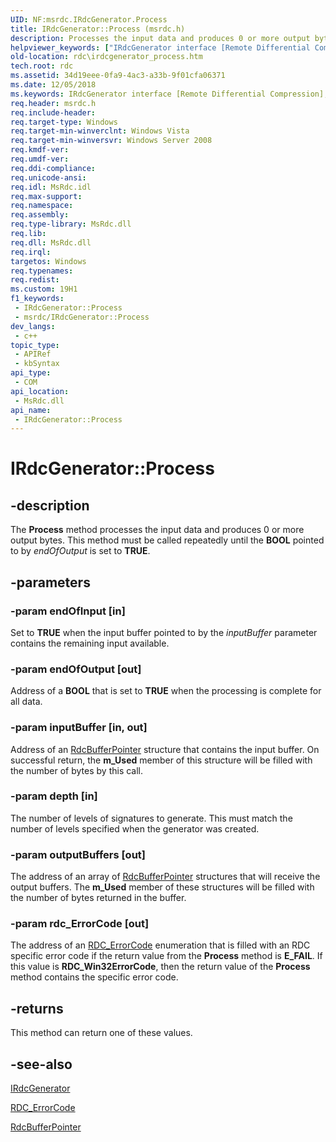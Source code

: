 ```yaml
---
UID: NF:msrdc.IRdcGenerator.Process
title: IRdcGenerator::Process (msrdc.h)
description: Processes the input data and produces 0 or more output bytes.
helpviewer_keywords: ["IRdcGenerator interface [Remote Differential Compression]","Process method","IRdcGenerator.Process","IRdcGenerator::Process","Process","Process method [Remote Differential Compression]","Process method [Remote Differential Compression]","IRdcGenerator interface","fs.irdcgenerator_process","msrdc/IRdcGenerator::Process","rdc.irdcgenerator_process"]
old-location: rdc\irdcgenerator_process.htm
tech.root: rdc
ms.assetid: 34d19eee-0fa9-4ac3-a33b-9f01cfa06371
ms.date: 12/05/2018
ms.keywords: IRdcGenerator interface [Remote Differential Compression],Process method, IRdcGenerator.Process, IRdcGenerator::Process, Process, Process method [Remote Differential Compression], Process method [Remote Differential Compression],IRdcGenerator interface, fs.irdcgenerator_process, msrdc/IRdcGenerator::Process, rdc.irdcgenerator_process
req.header: msrdc.h
req.include-header: 
req.target-type: Windows
req.target-min-winverclnt: Windows Vista
req.target-min-winversvr: Windows Server 2008
req.kmdf-ver: 
req.umdf-ver: 
req.ddi-compliance: 
req.unicode-ansi: 
req.idl: MsRdc.idl
req.max-support: 
req.namespace: 
req.assembly: 
req.type-library: MsRdc.dll
req.lib: 
req.dll: MsRdc.dll
req.irql: 
targetos: Windows
req.typenames: 
req.redist: 
ms.custom: 19H1
f1_keywords:
 - IRdcGenerator::Process
 - msrdc/IRdcGenerator::Process
dev_langs:
 - c++
topic_type:
 - APIRef
 - kbSyntax
api_type:
 - COM
api_location:
 - MsRdc.dll
api_name:
 - IRdcGenerator::Process
---
```


# IRdcGenerator::Process


## -description

The <b>Process</b> method processes the input 
    data and produces 0 or more output bytes. This method must be called repeatedly until the 
    <b>BOOL</b> pointed to by <i>endOfOutput</i> is set to 
    <b>TRUE</b>.

## -parameters

### -param endOfInput [in]

Set to <b>TRUE</b> when the input buffer pointed to by the 
      <i>inputBuffer</i> parameter contains the remaining input available.

### -param endOfOutput [out]

Address of a <b>BOOL</b> that is set to <b>TRUE</b> when the 
      processing is complete for all data.

### -param inputBuffer [in, out]

Address of an <a href="/windows/win32/api/msrdc/ns-msrdc-rdcbufferpointer">RdcBufferPointer</a> structure that 
      contains the input buffer. On successful return, the <b>m_Used</b> member of this structure 
      will be filled with the number of bytes by this call.

### -param depth [in]

The number of levels of signatures to generate. This must match the number of levels specified when the 
      generator was created.

### -param outputBuffers [out]

The address of an array of <a href="/windows/win32/api/msrdc/ns-msrdc-rdcbufferpointer">RdcBufferPointer</a> structures that 
      will receive the output buffers. The <b>m_Used</b> member of these structures will be filled with the number of bytes returned in the buffer.

### -param rdc_ErrorCode [out]

The address of an <a href="/windows/win32/api/msrdc/ne-msrdc-rdc_errorcode">RDC_ErrorCode</a> enumeration that is 
      filled with an RDC specific error code if the return value from the 
      <b>Process</b> method is 
      <b>E_FAIL</b>. If this value is <b>RDC_Win32ErrorCode</b>, then the 
      return value of the <b>Process</b> method contains the 
      specific error code.

## -returns

This method can return one of these values.

## -see-also

<a href="/previous-versions/windows/desktop/api/msrdc/nn-msrdc-irdcgenerator">IRdcGenerator</a>



<a href="/windows/win32/api/msrdc/ne-msrdc-rdc_errorcode">RDC_ErrorCode</a>



<a href="/windows/win32/api/msrdc/ns-msrdc-rdcbufferpointer">RdcBufferPointer</a>

